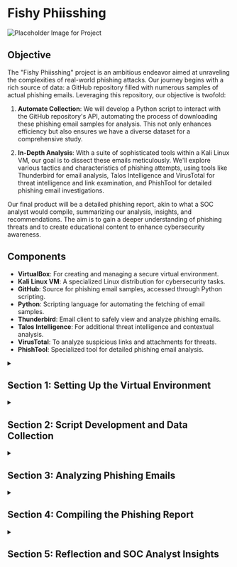 # Fishy Phiisshing

![Placeholder Image for Project](https://i.imgur.com/linkToPlaceholderImage.png)

## Objective

The "Fishy Phiisshing" project is an ambitious endeavor aimed at unraveling the complexities of real-world phishing attacks. Our journey begins with a rich source of data: a GitHub repository filled with numerous samples of actual phishing emails. Leveraging this repository, our objective is twofold:

1. **Automate Collection**: We will develop a Python script to interact with the GitHub repository's API, automating the process of downloading these phishing email samples for analysis. This not only enhances efficiency but also ensures we have a diverse dataset for a comprehensive study.

2. **In-Depth Analysis**: With a suite of sophisticated tools within a Kali Linux VM, our goal is to dissect these emails meticulously. We'll explore various tactics and characteristics of phishing attempts, using tools like Thunderbird for email analysis, Talos Intelligence and VirusTotal for threat intelligence and link examination, and PhishTool for detailed phishing email investigations.

Our final product will be a detailed phishing report, akin to what a SOC analyst would compile, summarizing our analysis, insights, and recommendations. The aim is to gain a deeper understanding of phishing threats and to create educational content to enhance cybersecurity awareness.

## Components

- **VirtualBox**: For creating and managing a secure virtual environment.
- **Kali Linux VM**: A specialized Linux distribution for cybersecurity tasks.
- **GitHub**: Source for phishing email samples, accessed through Python scripting.
- **Python**: Scripting language for automating the fetching of email samples.
- **Thunderbird**: Email client to safely view and analyze phishing emails.
- **Talos Intelligence**: For additional threat intelligence and contextual analysis.
- **VirusTotal**: To analyze suspicious links and attachments for threats.
- **PhishTool**: Specialized tool for detailed phishing email analysis.


<details>
  <summary><h2><b>Section 1: Setting Up the Virtual Environment</b></h2></summary>
  This section outlines the initial setup of our Kali Linux virtual machine for the phishing analysis project. We'll begin by updating the system, followed by installing Thunderbird, and ensuring our Python environment is properly configured.

  - **Step 1: Update and Upgrade Kali Linux**:  
    Our first step is to update the Kali Linux system to ensure we have the latest security patches and functionalities.
    ```bash
    sudo apt update && sudo apt upgrade -y
    ```
    ![Placeholder Image 1 for Update](https://i.imgur.com/linkToUpdateImage1.png)
    
  - **Step 2: Install Thunderbird**:  
    Then, we proceed to install Thunderbird, our chosen application for securely managing and viewing phishing emails.
    ```bash
    sudo apt install thunderbird -y
    ```
    ![Placeholder Image 1 for Thunderbird](https://i.imgur.com/linkToThunderbirdImage1.png)

  - **Step 3: Set Up Python Environment**:  
    Finally, we'll verify that Python is installed and ready, and then set up pip, Python's package manager. We'll also install the 'requests' library, which is crucial for our scripting tasks.
    - Confirm Python installation:
      ```bash
      python3 --version
      ```
    - Install Python if necessary:
      ```bash
      sudo apt install python3 -y
      ```
    - Check pip installation and install 'requests':
      ```bash
      pip3 --version
      pip3 install requests
      ```
    ![Placeholder Image 1 for Python Setup](https://i.imgur.com/linkToPythonSetupImage1.png)

  With these steps completed, our Kali Linux VM is fully prepared with the latest updates, Thunderbird is ready for email analysis, and our Python environment is equipped for scripting. This forms a robust foundation for our phishing email analysis endeavor.

</details>


<details>
  <summary><h2><b>Section 2: Script Development and Data Collection</b></h2></summary>
  In this section, we'll dive into the development of our Python script. This script will interact with the GitHub API to automate the downloading of phishing email samples.<br><br>

  - **Step 1: Discovering the Data Source**
  Our search for real-world phishing samples begins with a simple Google search: "github phishing pot". The search results lead us to a GitHub repository containing a collection of phishing emails.

  ![Screenshot of Google search result](path-to-your-screenshot-of-google-search)

  Upon visiting the repository, we note the following details which are crucial for our script:

  - GitHub Username: `rf-peixoto`
  - Repository Name: `phishing_pot`
  - Branch Name: `main`
  - Folder Containing Emails: `email`

  ![Screenshot of the GitHub repository](path-to-your-screenshot-of-github-repo)

  With this information, we can begin crafting our script.

  - **Step 2: Crafting the Python Script**
  The script is developed in Python, a powerful language for automation tasks. As we look at the script, it's important to recognize the lines beginning with `#`. These are comments, meant to explain the steps and provide clarity on the script's operation. They are not executed as code and are simply there to guide anyone reading the script.<br><br>
  
  ```python
    import requests  # Importing the requests library to handle HTTP requests
    import os  # Importing the os library for interacting with the operating system

    # Setting variables for GitHub repository details
    github_username = 'rf-peixoto'  # GitHub username
    repository_name = 'phishing_pot'  # Repository name
    branch_name = 'main'  # Branch name

    # Setting the folder in the GitHub repo and the local directory to save files
    github_folder = 'email'  # Folder name in the GitHub repository
    local_folder = '/home/thuynh808/Desktop/Phishing/samples/'  # Local folder path for saving files

    # Constructing the URL to access the contents of the specified folder in the GitHub repository
    url = f'https://api.github.com/repos/{github_username}/{repository_name}/contents/{github_folder}?ref={branch_name}'

    # Making an HTTP GET request to the GitHub API
    response = requests.get(url)
    # Checking if the request was successful
    if response.status_code == 200:
        files = response.json()  # Parsing the response to JSON to get a list of files
        # Iterating over each file in the folder
        for file in files:
            # Checking if the file is an email file (.eml)
            if file['name'].endswith('.eml'):
                # Making a GET request to download the file
                download_response = requests.get(file['download_url'])
                # Checking if the download was successful
                if download_response.status_code == 200:
                    # Opening/creating a file in write-binary mode in the specified local directory
                    with open(os.path.join(local_folder, file['name']), 'wb') as f:
                        f.write(download_response.content)  # Writing the content of the download to the file
                    print(f'Downloaded: {file["name"]}')  # Printing a confirmation message
                else:
                    print(f'Failed to download: {file["name"]}')  # Printing an error message if download fails
    else:
        print(f'Failed to access GitHub folder: {github_folder}')  # Printing an error message if GitHub folder access fails
  ```
   <br>

  - **Step 3: Saving and Running the Script**<br><br>
    - After the script is crafted, the next steps are to save it and execute it to begin the download process.<br><br>
    - Here, we'll save the script as 'download_emails.py'<br><br>
    - In the terminal, navigate to the location of our script and run 'python download_emails.py' (make sure we have the proper privileges)<br><br>

  ![Placeholder Image for Script Development](https://i.imgur.com/linkToScriptDevImage.png)

  We've now identified a valuable data source, crafted a Python script to automate data retrieval, and run the script to populate our local directory with phishing email samples. This sets a solid foundation for the analysis phase, where we'll dissect the tactics used in these deceptive emails.
  
</details>

<details>
  <summary><h2><b>Section 3: Analyzing Phishing Emails</b></h2></summary>
  In this part of our project, we'll carefully examine 2 phishing email samples. We'll use Thunderbird to inspect its content, while tools like PhishTool and VirusTotal can help us examine their deeper technical aspects.

  <details>
  <summary><h3><b>Subsection 3.1: Email Analysis #1</b></h3></summary>
    
  Let's begin our investigation by opening the first email file in Thunderbird on our Kali machine. Time to start the analysis!

  - **Email Examination with Thunderbird**:  
    We open a suspicious email that claims to be from a popular streaming service. This email is a prime example of a phishing attempt due to the following signs:<br>

    - Urgent call to action
    - Grammatical errors
    - Demand for immediate verification of account details

![Screenshot of phishing email in Thunderbird](path-to-the-screenshot-of-email-in-thunderbird)

  Next, we'll take a look at the source code to gather more intel.

![Screenshot of email source code in Thunderbird](path-to-the-screenshot-of-email-source-code-in-thunderbird)

    
  - **Source Code Analysis**:<br>
    Diving into the source code of the email, we identify multiple discrepancies that confirms our suspicions:
    - Return Path and Originating IP Mismatch:
      - Return-Path: <38Xo3ybKucYXJ85d5PPgDKo7v@torres.newenglandmuscle.com>
      - Originating IP: [38.135.39.232]
    
    - Authentication Results:
      - SPF: pass for domain torres.newenglandmuscle.com
      - DKIM: neutral with no clear alignment with the sender domain
      - DMARC: None indicating no DMARC record found for the sending domain
    This means that the sender was not properly verified<br>
    
    - Language Indicating Urgency:
      - Phrase: "Please note that if your informations is not validate within 24 hours, Your Account will be permanently blocked!"
    Phishing attempts usually would rush the victim to take action immediately.<br>

    - Grammatical Errors:
      - Word: informations instead of the correct term information
    Grammar issures are good indicators for phishing attempts

    - Sender Information:
      - Display Name: NETFLIX🎬
      - Sender Email: 205483683@torres.newenglandmuscle.com
    Their goal is to impersonate someone we trust to trick us into thinking they're legitimate.

    - Suspicious Link:
      - The email prompts action to "UPDATE MY PAYMENT DETAILS" with a suspicious link:<br><br>
        `http://ahotbid.com/crN0Hc.phtml?drcVgkccstXDcyH8mcfcFlcpc7jfBh566cbbb4Q`<br><br>
    This link could lead us to credential harvesters or introduce malware into our system.
        
![Screenshot of email source code in Thunderbird](path-to-the-screenshot-of-email-source-code-in-thunderbird)

  - **Analysis with PhishTool**:  
    We will utilize PhishTool to analyze the email header and trace the origin of the email, looking for discrepancies that could confirm a phishing attempt.
        - Head to `phishtool.com` and submit the sample email for analysis<br><br>
    - We can confirm several indicators of phishing that were initially observed in the source code:
      - The email is sent from an IP address that does not align with the legitimate domain.
      - The Return-Path and originating IP address are linked to a domain not associated with Netflix.
      - SPF and DKIM checks do not align with typical results for legitimate emails from the claimed sender.

    
![Screenshot of email analysis in PhishTool](path-to-phish-tool-analysis-screenshot)

![Screenshot of email analysis in PhishTool](path-to-phish-tool-analysis-screenshot)

  - **WHOIS Lookup Confirmation**:  
    A WHOIS lookup on the originating IP address uncovers that the email originated from an IP associated with 'PSINet, Inc.', which does not correspond with the Netflix domain. This discrepancy is a common trait of phishing emails.

![Screenshot of WHOIS lookup](path-to-whois-lookup-screenshot)

![Screenshot of WHOIS lookup](path-to-whois-lookup-screenshot)

  With these steps, we've confirmed the suspicious nature of the email using our analysis tools, reinforcing the initial red flags detected in the email content.
  
  - **Rendered HTML and Credential Harvesting Page**:  
    Upon rendering the HTML of the phishing email, we encounter a credential harvesting page, disguised as a legitimate login portal to deceive the recipient into providing sensitive information.

![Screenshot of credential harvesting page](path-to-credential-harvesting-page-screenshot)

  This thorough analysis not only showcases the deceptive techniques used by cybercriminals but also emphasizes the importance of vigilant examination of every aspect of an email that raises suspicion.

  </details>

  <details>
  <summary><h3><b>Subsection 3.2: Email Analysis #2</b></h3></summary>
    
  Let's begin our investigation by opening the first email file in Thunderbird on our Kali machine. Time to start the analysis!

  - **Email Examination with Thunderbird**:  
    We open a suspicious email that claims to be from a popular streaming service. This email is a prime example of a phishing attempt due to the following signs:<br>

    - Urgent call to action
    - Grammatical errors
    - Demand for immediate verification of account details

![Screenshot of phishing email in Thunderbird](path-to-the-screenshot-of-email-in-thunderbird)

  Next, we'll take a look at the source code to gather more intel.

![Screenshot of email source code in Thunderbird](path-to-the-screenshot-of-email-source-code-in-thunderbird)

    
  - **Source Code Analysis**:<br>
    Diving into the source code of the email, we identify multiple discrepancies that confirms our suspicions:
    - Return Path and Originating IP Mismatch:
      - Return-Path: <38Xo3ybKucYXJ85d5PPgDKo7v@torres.newenglandmuscle.com>
      - Originating IP: [38.135.39.232]
    
    - Authentication Results:
      - SPF: pass for domain torres.newenglandmuscle.com
      - DKIM: neutral with no clear alignment with the sender domain
      - DMARC: None indicating no DMARC record found for the sending domain
    This means that the sender was not properly verified<br>
    
    - Language Indicating Urgency:
      - Phrase: "Please note that if your informations is not validate within 24 hours, Your Account will be permanently blocked!"
    Phishing attempts usually would rush the victim to take action immediately.<br>

    - Grammatical Errors:
      - Word: informations instead of the correct term information
    Grammar issures are good indicators for phishing attempts

    - Sender Information:
      - Display Name: NETFLIX🎬
      - Sender Email: 205483683@torres.newenglandmuscle.com
    Their goal is to impersonate someone we trust to trick us into thinking they're legitimate.

    - Suspicious Link:
      - The email prompts action to "UPDATE MY PAYMENT DETAILS" with a suspicious link:<br><br>
        `http://ahotbid.com/crN0Hc.phtml?drcVgkccstXDcyH8mcfcFlcpc7jfBh566cbbb4Q`<br><br>
    This link could lead us to credential harvesters or introduce malware into our system.
        
![Screenshot of email source code in Thunderbird](path-to-the-screenshot-of-email-source-code-in-thunderbird)

  - **Analysis with PhishTool**:  
    We will utilize PhishTool to analyze the email header and trace the origin of the email, looking for discrepancies that could confirm a phishing attempt.
        - Head to `phishtool.com` and submit the sample email for analysis<br><br>
    - We can confirm several indicators of phishing that were initially observed in the source code:
      - The email is sent from an IP address that does not align with the legitimate domain.
      - The Return-Path and originating IP address are linked to a domain not associated with Netflix.
      - SPF and DKIM checks do not align with typical results for legitimate emails from the claimed sender.

    
![Screenshot of email analysis in PhishTool](path-to-phish-tool-analysis-screenshot)

![Screenshot of email analysis in PhishTool](path-to-phish-tool-analysis-screenshot)

  - **WHOIS Lookup Confirmation**:  
    A WHOIS lookup on the originating IP address uncovers that the email originated from an IP associated with 'PSINet, Inc.', which does not correspond with the Netflix domain. This discrepancy is a common trait of phishing emails.

![Screenshot of WHOIS lookup](path-to-whois-lookup-screenshot)

![Screenshot of WHOIS lookup](path-to-whois-lookup-screenshot)

  With these steps, we've confirmed the suspicious nature of the email using our analysis tools, reinforcing the initial red flags detected in the email content.
  
  - **Rendered HTML and Credential Harvesting Page**:  
    Upon rendering the HTML of the phishing email, we encounter a credential harvesting page, disguised as a legitimate login portal to deceive the recipient into providing sensitive information.

![Screenshot of credential harvesting page](path-to-credential-harvesting-page-screenshot)

  This thorough analysis not only showcases the deceptive techniques used by cybercriminals but also emphasizes the importance of vigilant examination of every aspect of an email that raises suspicion.

  </details>

</details>

<details>
  <summary><h2><b>Section 4: Compiling the Phishing Report</b></h2></summary>
  Our final task is to compile a comprehensive phishing report that encapsulates our findings and insights.

  - **Report Structure**:  
    Outline of the report, including types of attacks, common traits, and notable patterns.
  - **Key Findings**:  
    Summarization of the most significant insights from our analysis.
  - **Recommendations**:  
    Practical advice and strategies based on our findings.

  ![Placeholder Image for Report Compilation](https://i.imgur.com/linkToReportCompilationImage.png)
</details>

<details>
  <summary><h2><b>Section 5: Reflection and SOC Analyst Insights</b></h2></summary>
  In this concluding section, we reflect on the entire project and its implications in the real world of cybersecurity.

  - **Project Reflection**:  
    Discuss the skills and knowledge gained throughout the project.
  - **SOC Analyst Role Simulation**:  
    How this project simulates the role of a SOC analyst and its relevance to actual cybersecurity scenarios.

  ![Placeholder Image for Reflection](https://i.imgur.com/linkToReflectionImage.png)
</details>
